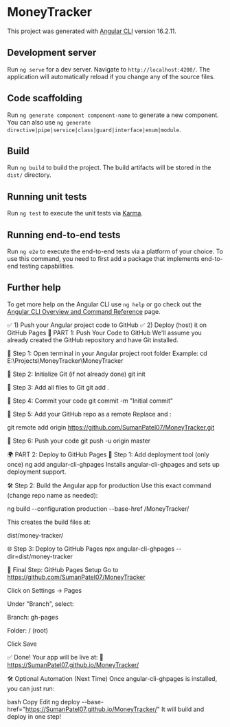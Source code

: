 # MoneyTracker

This project was generated with [Angular CLI](https://github.com/angular/angular-cli) version 16.2.11.

## Development server

Run `ng serve` for a dev server. Navigate to `http://localhost:4200/`. The application will automatically reload if you change any of the source files.

## Code scaffolding

Run `ng generate component component-name` to generate a new component. You can also use `ng generate directive|pipe|service|class|guard|interface|enum|module`.

## Build

Run `ng build` to build the project. The build artifacts will be stored in the `dist/` directory.

## Running unit tests

Run `ng test` to execute the unit tests via [Karma](https://karma-runner.github.io).

## Running end-to-end tests

Run `ng e2e` to execute the end-to-end tests via a platform of your choice. To use this command, you need to first add a package that implements end-to-end testing capabilities.

## Further help

To get more help on the Angular CLI use `ng help` or go check out the [Angular CLI Overview and Command Reference](https://angular.io/cli) page.


✅ 1) Push your Angular project code to GitHub
✅ 2) Deploy (host) it on GitHub Pages
🔁 PART 1: Push Your Code to GitHub
We'll assume you already created the GitHub repository and have Git installed.

🧭 Step 1: Open terminal in your Angular project root folder
Example:
cd E:\Projects\MoneyTracker\MoneyTracker

🧼 Step 2: Initialize Git (if not already done)
git init

📁 Step 3: Add all files to Git
git add .

📝 Step 4: Commit your code
git commit -m "Initial commit"

🔗 Step 5: Add your GitHub repo as a remote
Replace <your-username> and <repo-name>:

git remote add origin https://github.com/SumanPatel07/MoneyTracker.git

🚀 Step 6: Push your code
git push -u origin master


🌍 PART 2: Deploy to GitHub Pages
🧩 Step 1: Add deployment tool (only once)
ng add angular-cli-ghpages
Installs angular-cli-ghpages and sets up deployment support.

🛠️ Step 2: Build the Angular app for production
Use this exact command (change repo name as needed):

ng build --configuration production --base-href /MoneyTracker/

This creates the build files at:

dist/money-tracker/

🌐 Step 3: Deploy to GitHub Pages
npx angular-cli-ghpages --dir=dist/money-tracker

🏁 Final Step: GitHub Pages Setup
Go to https://github.com/SumanPatel07/MoneyTracker

Click on Settings → Pages

Under "Branch", select:

Branch: gh-pages

Folder: / (root)

Click Save

✅ Done! Your app will be live at:
🔗 https://SumanPatel07.github.io/MoneyTracker/

🛠️ Optional Automation (Next Time)
Once angular-cli-ghpages is installed, you can just run:

bash
Copy
Edit
ng deploy --base-href="https://SumanPatel07.github.io/MoneyTracker/"
It will build and deploy in one step!